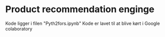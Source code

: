 # Product recommendation enginge

Kode ligger i filen "Pyth2fors.ipynb"
Kode er lavet til at blive kørt i Google colaboratory
